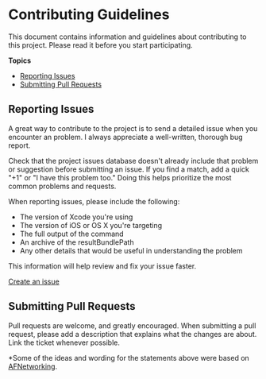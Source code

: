 # Contributing Guidelines

This document contains information and guidelines about contributing to this project.
Please read it before you start participating.

**Topics**

* [Reporting Issues](#reporting-issues)
* [Submitting Pull Requests](#submitting-pull-requests)

## Reporting Issues

A great way to contribute to the project
is to send a detailed issue when you encounter an problem.
I always appreciate a well-written, thorough bug report.

Check that the project issues database
doesn't already include that problem or suggestion before submitting an issue.
If you find a match, add a quick "+1" or "I have this problem too."
Doing this helps prioritize the most common problems and requests.

When reporting issues, please include the following:

* The version of Xcode you're using
* The version of iOS or OS X you're targeting
* The full output of the command
* An archive of the resultBundlePath
* Any other details that would be useful in understanding the problem

This information will help  review and fix your issue faster.

[Create an issue](https://github.com/TitouanVanBelle/XCUITestHTMLReport/issues/new)

## Submitting Pull Requests

Pull requests are welcome, and greatly encouraged. When submitting a pull request, please add a description that explains what the changes are about. Link the ticket whenever possible.

*Some of the ideas and wording for the statements above were based on [AFNetworking](https://github.com/AFNetworking/AFNetworking).
